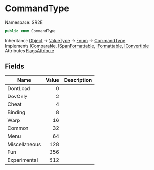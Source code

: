 # CommandType

Namespace: SR2E

```csharp
public enum CommandType
```

Inheritance [Object](https://docs.microsoft.com/en-us/dotnet/api/system.object) → [ValueType](https://docs.microsoft.com/en-us/dotnet/api/system.valuetype) → [Enum](https://docs.microsoft.com/en-us/dotnet/api/system.enum) → [CommandType](/docs/dev/api/sr2e/commandtype)<br />
Implements [IComparable](https://docs.microsoft.com/en-us/dotnet/api/system.icomparable), [ISpanFormattable](https://docs.microsoft.com/en-us/dotnet/api/system.ispanformattable), [IFormattable](https://docs.microsoft.com/en-us/dotnet/api/system.iformattable), [IConvertible](https://docs.microsoft.com/en-us/dotnet/api/system.iconvertible)<br />
Attributes [FlagsAttribute](https://docs.microsoft.com/en-us/dotnet/api/system.flagsattribute)

## Fields

| Name | Value | Description |
| --- | --: | --- |
| DontLoad | 0 |  |
| DevOnly | 2 |  |
| Cheat | 4 |  |
| Binding | 8 |  |
| Warp | 16 |  |
| Common | 32 |  |
| Menu | 64 |  |
| Miscellaneous | 128 |  |
| Fun | 256 |  |
| Experimental | 512 |  |
